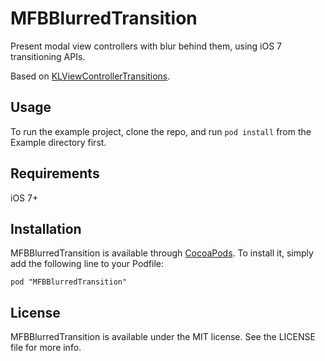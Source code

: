 # MFBBlurredTransition

Present modal view controllers with blur behind them, using iOS 7 transitioning APIs. 

Based on [KLViewControllerTransitions](https://github.com/klundberg/KLViewControllerTransitions).

## Usage

To run the example project, clone the repo, and run `pod install` from the Example directory first.

## Requirements

iOS 7+

## Installation

MFBBlurredTransition is available through [CocoaPods](http://cocoapods.org). To install
it, simply add the following line to your Podfile:

    pod "MFBBlurredTransition"

## License

MFBBlurredTransition is available under the MIT license. See the LICENSE file for more info.

